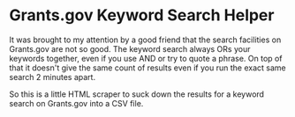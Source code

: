 Grants.gov Keyword Search Helper
================================

It was brought to my attention by a good friend that the search facilities on Grants.gov are not so good. The keyword search always ORs your keywords together, even if you use AND or try to quote a phrase. On top of that it doesn't give the same count of results even if you run the exact same search 2 minutes apart.

So this is a little HTML scraper to suck down the results for a keyword search on Grants.gov into a CSV file.

